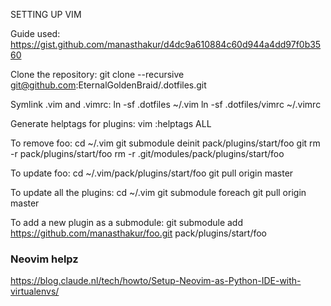 SETTING UP VIM

Guide used: https://gist.github.com/manasthakur/d4dc9a610884c60d944a4dd97f0b3560

Clone the repository:
	git clone --recursive git@github.com:EternalGoldenBraid/.dotfiles.git
	
Symlink .vim and .vimrc:
	ln -sf .dotfiles ~/.vim
	ln -sf .dotfiles/vimrc ~/.vimrc

Generate helptags for plugins:
	vim
	:helptags ALL

To remove foo:
	cd ~/.vim
	git submodule deinit pack/plugins/start/foo
	git rm -r pack/plugins/start/foo
	rm -r .git/modules/pack/plugins/start/foo

To update foo:
	cd ~/.vim/pack/plugins/start/foo
	git pull origin master

To update all the plugins: 
	cd ~/.vim
	git submodule foreach git pull origin master

To add a new plugin as a submodule:
	git submodule add https://github.com/manasthakur/foo.git pack/plugins/start/foo

### Neovim helpz
https://blog.claude.nl/tech/howto/Setup-Neovim-as-Python-IDE-with-virtualenvs/
